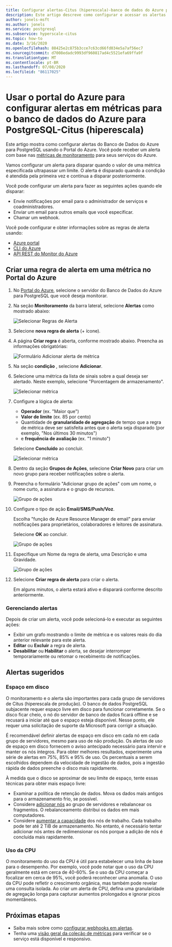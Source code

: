 ```yaml
---
title: Configurar alertas-Citus (hiperescala)-banco de dados do Azure para PostgreSQL
description: Este artigo descreve como configurar e acessar os alertas de métricas para o banco de dados do Azure para PostgreSQL-Citus (hiperescala)
author: jonels-msft
ms.author: jonels
ms.service: postgresql
ms.subservice: hyperscale-citus
ms.topic: how-to
ms.date: 3/16/2020
ms.openlocfilehash: 88425e2c875b3cce7c63cd66fd034e5a7af56ec7
ms.sourcegitcommit: d7008edadc9993df960817ad4c5521efa69ffa9f
ms.translationtype: MT
ms.contentlocale: pt-BR
ms.lasthandoff: 07/08/2020
ms.locfileid: "86117025"
---
```

# <a name="use-the-azure-portal-to-set-up-alerts-on-metrics-for-azure-database-for-postgresql---hyperscale-citus"></a>Usar o portal do Azure para configurar alertas em métricas para o banco de dados do Azure para PostgreSQL-Citus (hiperescala)

Este artigo mostra como configurar alertas do Banco de Dados do Azure para PostgreSQL usando o Portal do Azure. Você pode receber um alerta com base nas [métricas de monitoramento](concepts-hyperscale-monitoring.md) para seus serviços do Azure.

Vamos configurar um alerta para disparar quando o valor de uma métrica especificada ultrapassar um limite. O alerta é disparado quando a condição é atendida pela primeira vez e continua a disparar posteriormente.

Você pode configurar um alerta para fazer as seguintes ações quando ele disparar:
* Envie notificações por email para o administrador de serviços e coadministradores.
* Enviar um email para outros emails que você especificar.
* Chamar um webhook.

Você pode configurar e obter informações sobre as regras de alerta usando:
* [Azure portal](../azure-monitor/platform/alerts-metric.md#create-with-azure-portal)
* [CLI do Azure](../azure-monitor/platform/alerts-metric.md#with-azure-cli)
* [API REST do Monitor do Azure](https://docs.microsoft.com/rest/api/monitor/metricalerts)

## <a name="create-an-alert-rule-on-a-metric-from-the-azure-portal"></a>Criar uma regra de alerta em uma métrica no Portal do Azure
1. No [Portal do Azure](https://portal.azure.com/), selecione o servidor do Banco de Dados do Azure para PostgreSQL que você deseja monitorar.

2. Na seção **Monitoramento** da barra lateral, selecione **Alertas** como mostrado abaixo:

   ![Selecionar Regras de Alerta](./media/howto-hyperscale-alert-on-metric/2-alert-rules.png)

3. Selecione **nova regra de alerta** (+ ícone).

4. A página **Criar regra** é aberta, conforme mostrado abaixo. Preencha as informações obrigatórias:

   ![Formulário Adicionar alerta de métrica](./media/howto-hyperscale-alert-on-metric/4-add-rule-form.png)

5. Na seção **condição** , selecione **Adicionar**.

6. Selecione uma métrica da lista de sinais sobre a qual deseja ser alertado. Neste exemplo, selecione "Porcentagem de armazenamento".
   
   ![Selecionar métrica](./media/howto-hyperscale-alert-on-metric/6-configure-signal-logic.png)

7. Configure a lógica de alerta:

    * **Operador** (ex. "Maior que")
    * **Valor de limite** (ex. 85 por cento)
    * Quantidade de **granularidade de agregação** de tempo que a regra de métrica deve ser satisfeita antes que o alerta seja disparado (por exemplo, "Nos últimos 30 minutos")
    * e **frequência de avaliação** (ex. "1 minuto")
   
   Selecione **Concluído** ao concluir.

   ![Selecionar métrica](./media/howto-hyperscale-alert-on-metric/7-set-threshold-time.png)

8. Dentro da seção **Grupos de Ações**, selecione **Criar Novo** para criar um novo grupo para receber notificações sobre o alerta.

9. Preencha o formulário "Adicionar grupo de ações" com um nome, o nome curto, a assinatura e o grupo de recursos.

    ![Grupo de ações](./media/howto-hyperscale-alert-on-metric/9-add-action-group.png)

10. Configure o tipo de ação **Email/SMS/Push/Voz**.
    
    Escolha "função de Azure Resource Manager de email" para enviar notificações para proprietários, colaboradores e leitores de assinatura.
   
    Selecione **OK** ao concluir.

    ![Grupo de ações](./media/howto-hyperscale-alert-on-metric/10-action-group-type.png)

11. Especifique um Nome da regra de alerta, uma Descrição e uma Gravidade.

    ![Grupo de ações](./media/howto-hyperscale-alert-on-metric/11-name-description-severity.png) 

12. Selecione **Criar regra de alerta** para criar o alerta.

    Em alguns minutos, o alerta estará ativo e disparará conforme descrito anteriormente.

### <a name="managing-alerts"></a>Gerenciando alertas

Depois de criar um alerta, você pode selecioná-lo e executar as seguintes ações:

* Exibir um grafo mostrando o limite de métrica e os valores reais do dia anterior relevante para este alerta.
* **Editar** ou **Excluir** a regra de alerta.
* **Desabilitar** ou **Habilitar** o alerta, se desejar interromper temporariamente ou retomar o recebimento de notificações.

## <a name="suggested-alerts"></a>Alertas sugeridos

### <a name="disk-space"></a>Espaço em disco

O monitoramento e o alerta são importantes para cada grupo de servidores de Citus (hiperescala de produção). O banco de dados PostgreSQL subjacente requer espaço livre em disco para funcionar corretamente. Se o disco ficar cheio, o nó do servidor de banco de dados ficará offline e se recusará a iniciar até que o espaço esteja disponível. Nesse ponto, ele requer uma solicitação de suporte da Microsoft para corrigir a situação.

É recomendável definir alertas de espaço em disco em cada nó em cada grupo de servidores, mesmo para uso de não produção. Os alertas de uso de espaço em disco fornecem o aviso antecipado necessário para intervir e manter os nós íntegros. Para obter melhores resultados, experimente uma série de alertas em 75%, 85% e 95% de uso. Os percentuais a serem escolhidos dependem da velocidade de ingestão de dados, pois a ingestão rápida de dados preenche o disco mais rapidamente.

À medida que o disco se aproximar de seu limite de espaço, tente essas técnicas para obter mais espaço livre:

* Examinar a política de retenção de dados. Mova os dados mais antigos para o armazenamento frio, se possível.
* Considere [adicionar nós](howto-hyperscale-scaling.md#add-worker-nodes) ao grupo de servidores e rebalancear os fragmentos. O rebalanceamento distribui os dados em mais computadores.
* Considere [aumentar a capacidade](howto-hyperscale-scaling.md#increase-or-decrease-vcores-on-nodes) dos nós de trabalho. Cada trabalho pode ter até 2 TiB de armazenamento. No entanto, é necessário tentar adicionar nós antes de redimensionar os nós porque a adição de nós é concluída mais rapidamente.

### <a name="cpu-usage"></a>Uso da CPU

O monitoramento do uso da CPU é útil para estabelecer uma linha de base para o desempenho. Por exemplo, você pode notar que o uso da CPU geralmente está em cerca de 40-60%. Se o uso da CPU começar a focalizar em cerca de 95%, você poderá reconhecer uma anomalia. O uso da CPU pode refletir o crescimento orgânica, mas também pode revelar uma consulta isolada. Ao criar um alerta de CPU, defina uma granularidade de agregação longa para capturar aumentos prolongados e ignorar picos momentâneos.

## <a name="next-steps"></a>Próximas etapas
* Saiba mais sobre como [configurar webhooks em alertas](../azure-monitor/platform/alerts-webhooks.md).
* Tenha uma [visão geral da coleção de métricas](../monitoring-and-diagnostics/insights-how-to-customize-monitoring.md) para verificar se o serviço está disponível e responsivo.
